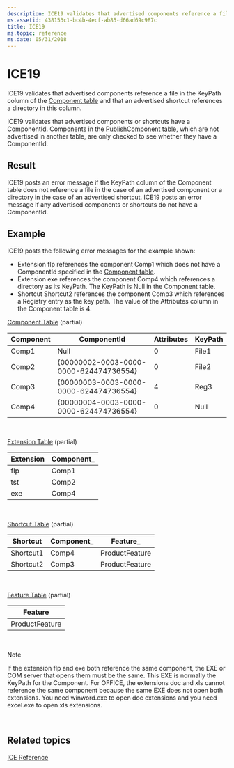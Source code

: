 ```yaml
---
description: ICE19 validates that advertised components reference a file in the KeyPath column of the Component table and that an advertised shortcut references a directory in this column.
ms.assetid: 438153c1-bc4b-4ecf-ab85-d66ad69c987c
title: ICE19
ms.topic: reference
ms.date: 05/31/2018
---
```


# ICE19

ICE19 validates that advertised components reference a file in the KeyPath column of the [Component table](component-table.md) and that an advertised shortcut references a directory in this column.

ICE19 validates that advertised components or shortcuts have a ComponentId. Components in the [PublishComponent table](publishcomponent-table.md), which are not advertised in another table, are only checked to see whether they have a ComponentId.

## Result

ICE19 posts an error message if the KeyPath column of the Component table does not reference a file in the case of an advertised component or a directory in the case of an advertised shortcut. ICE19 posts an error message if any advertised components or shortcuts do not have a ComponentId.

## Example

ICE19 posts the following error messages for the example shown:

-   Extension flp references the component Comp1 which does not have a ComponentId specified in the [Component table](component-table.md).
-   Extension exe references the component Comp4 which references a directory as its KeyPath. The KeyPath is Null in the Component table.
-   Shortcut Shortcut2 references the component Comp3 which references a Registry entry as the key path. The value of the Attributes column in the Component table is 4.

[Component Table](component-table.md) (partial)



| Component | ComponentId                            | Attributes | KeyPath |
|-----------|----------------------------------------|------------|---------|
| Comp1     | Null                                   | 0          | File1   |
| Comp2     | {00000002-0003-0000-0000-624474736554} | 0          | File2   |
| Comp3     | {00000003-0003-0000-0000-624474736554} | 4          | Reg3    |
| Comp4     | {00000004-0003-0000-0000-624474736554} | 0          | Null    |



 

[Extension Table](extension-table.md) (partial)



| Extension | Component\_ |
|-----------|-------------|
| flp       | Comp1       |
| tst       | Comp2       |
| exe       | Comp4       |



 

[Shortcut Table](shortcut-table.md) (partial)



| Shortcut  | Component\_ | Feature\_      |
|-----------|-------------|----------------|
| Shortcut1 | Comp4       | ProductFeature |
| Shortcut2 | Comp3       | ProductFeature |



 

[Feature Table](feature-table.md) (partial)



| Feature        |
|----------------|
| ProductFeature |



 

> [!Note]  
> If the extension flp and exe both reference the same component, the EXE or COM server that opens them must be the same. This EXE is normally the KeyPath for the Component. For OFFICE, the extensions doc and xls cannot reference the same component because the same EXE does not open both extensions. You need winword.exe to open doc extensions and you need excel.exe to open xls extensions.

 

## Related topics

<dl> <dt>

[ICE Reference](ice-reference.md)
</dt> </dl>

 

 



